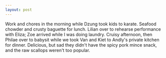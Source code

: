 ```yaml
---
layout: post
---
```


Work and chores in the morning while Dzung took kids to karate. Seafood chowder
and crusty baguette for lunch. Lilian over to rehearse performance with Eliza;
Zoe arrived while I was doing laundry. Cruisy afternoon, then Philae over to
babysit while we took Van and Kiet to Andly's private kitchen for dinner.
Delicious, but sad they didn't have the spicy pork mince snack, and the raw
scallops weren't too popular.
